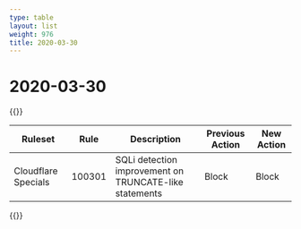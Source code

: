 ```yaml
---
type: table
layout: list
weight: 976
title: 2020-03-30
---
```


# 2020-03-30

{{<table-wrap>}}<table style="width: 100%">

<thead>
  <tr>
    <th>Ruleset</th>
    <th>Rule</th>
    <th>Description</th>
    <th>Previous Action</th>
    <th>New Action</th>
  </tr>
</thead>
<tbody>
  <tr>
    <td>Cloudflare Specials</td>
    <td>100301</td>
    <td>SQLi detection improvement on TRUNCATE-like statements</td>
    <td>Block</td>
    <td>Block</td>
  </tr>
</tbody>

</table>{{</table-wrap>}}
